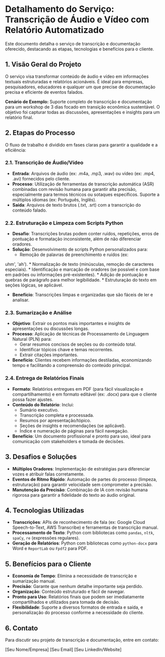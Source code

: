 # Detalhamento do Serviço: Transcrição de Áudio e Vídeo com Relatório Automatizado

Este documento detalha o serviço de transcrição e documentação oferecido, destacando as etapas, tecnologias e benefícios para o cliente.

## 1. Visão Geral do Projeto

O serviço visa transformar conteúdo de áudio e vídeo em informações textuais estruturadas e relatórios acionáveis. É ideal para empresas, pesquisadores, educadores e qualquer um que precise de documentação precisa e eficiente de eventos falados.

**Cenário de Exemplo:** Suporte completo de transcrição e documentação para um workshop de 3 dias focado em transição econômica sustentável. O objetivo foi capturar todas as discussões, apresentações e insights para um relatório final.

## 2. Etapas do Processo

O fluxo de trabalho é dividido em fases claras para garantir a qualidade e a eficiência:

### 2.1. Transcrição de Áudio/Vídeo

*   **Entrada**: Arquivos de áudio (ex: .m4a, .mp3, .wav) ou vídeo (ex: .mp4, .avi) fornecidos pelo cliente.
*   **Processo**: Utilização de ferramentas de transcrição automática (ASR) combinadas com revisão humana para garantir alta precisão, especialmente para termos técnicos ou sotaques específicos. Suporte a múltiplos idiomas (ex: Português, Inglês).
*   **Saída**: Arquivos de texto brutos (.txt, .srt) com a transcrição do conteúdo falado.

### 2.2. Estruturação e Limpeza com Scripts Python

*   **Desafio**: Transcrições brutas podem conter ruídos, repetições, erros de pontuação e formatação inconsistente, além de não diferenciar oradores.
*   **Solução**: Desenvolvimento de scripts Python personalizados para:
    *   Remoção de palavras de preenchimento e ruídos (ex: 


uhm', 'ah').
    *   Normalização de texto (minúsculas, remoção de caracteres especiais).
    *   Identificação e marcação de oradores (se possível e com base em padrões ou informações pré-existentes).
    *   Adição de pontuação e quebras de parágrafo para melhor legibilidade.
    *   Estruturação do texto em seções lógicas, se aplicável.
*   **Benefício**: Transcrições limpas e organizadas que são fáceis de ler e analisar.

### 2.3. Sumarização e Análise

*   **Objetivo**: Extrair os pontos mais importantes e insights de apresentações ou discussões longas.
*   **Processo**: Aplicação de técnicas de Processamento de Linguagem Natural (PLN) para:
    *   Gerar resumos concisos de seções ou do conteúdo total.
    *   Identificar tópicos chave e temas recorrentes.
    *   Extrair citações importantes.
*   **Benefício**: Clientes recebem informações destiladas, economizando tempo e facilitando a compreensão do conteúdo principal.

### 2.4. Entrega de Relatórios Finais

*   **Formato**: Relatórios entregues em PDF (para fácil visualização e compartilhamento) e em formato editável (ex: .docx) para que o cliente possa fazer ajustes.
*   **Conteúdo do Relatório**: Inclui:
    *   Sumário executivo.
    *   Transcrição completa e processada.
    *   Resumos por apresentação/tópico.
    *   Seções de insights e recomendações (se aplicável).
    *   Índice e numeração de páginas para fácil navegação.
*   **Benefício**: Um documento profissional e pronto para uso, ideal para comunicação com stakeholders e tomada de decisões.

## 3. Desafios e Soluções

*   **Múltiplos Oradores**: Implementação de estratégias para diferenciar vozes e atribuir falas corretamente.
*   **Eventos de Ritmo Rápido**: Automação de partes do processo (limpeza, estruturação) para garantir velocidade sem comprometer a precisão.
*   **Manutenção da Precisão**: Combinação de IA com revisão humana rigorosa para garantir a fidelidade do texto ao áudio original.

## 4. Tecnologias Utilizadas

*   **Transcrições**: APIs de reconhecimento de fala (ex: Google Cloud Speech-to-Text, AWS Transcribe) e ferramentas de transcrição manual.
*   **Processamento de Texto**: Python com bibliotecas como `pandas`, `nltk`, `spaCy`, `re` (expressões regulares).
*   **Geração de Relatórios**: Python com bibliotecas como `python-docx` para Word e `ReportLab` ou `Fpdf2` para PDF.

## 5. Benefícios para o Cliente

*   **Economia de Tempo**: Elimina a necessidade de transcrição e sumarização manual.
*   **Precisão**: Garante que nenhum detalhe importante seja perdido.
*   **Organização**: Conteúdo estruturado e fácil de navegar.
*   **Pronto para Uso**: Relatórios finais que podem ser imediatamente compartilhados e utilizados para tomada de decisão.
*   **Flexibilidade**: Suporte a diversos formatos de entrada e saída, e personalização do processo conforme a necessidade do cliente.

## 6. Contato

Para discutir seu projeto de transcrição e documentação, entre em contato:

[Seu Nome/Empresa]
[Seu Email]
[Seu LinkedIn/Website]


